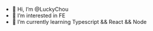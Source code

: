 - 👋 Hi, I’m @LuckyChou
- 👀 I’m interested in FE
- 🌱 I’m currently learning Typescript && React && Node

<!---
LuckyChou710/LuckyChou710 is a ✨ special ✨ repository because its `README.md` (this file) appears on your GitHub profile.
You can click the Preview link to take a look at your changes.
--->
